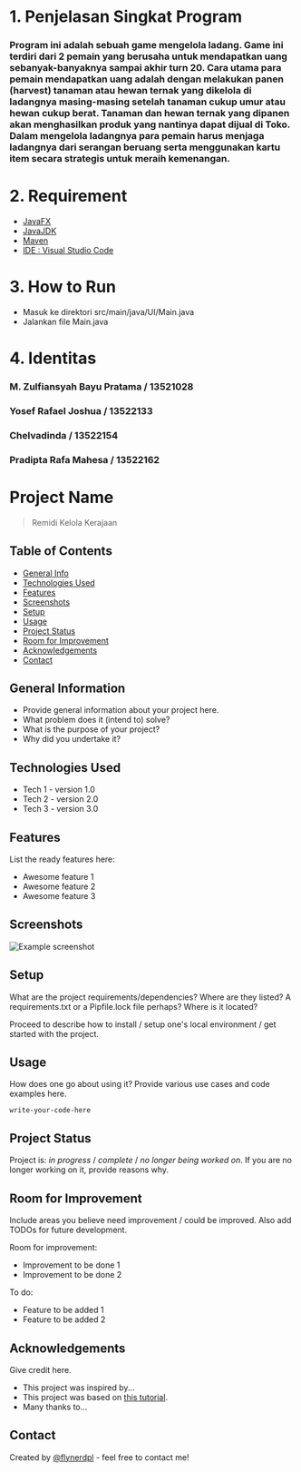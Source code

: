 # 1. Penjelasan Singkat Program 
### Program ini adalah sebuah game mengelola ladang. Game ini terdiri dari 2 pemain yang berusaha untuk mendapatkan uang sebanyak-banyaknya sampai akhir turn 20. Cara utama para pemain mendapatkan uang adalah dengan melakukan panen (harvest) tanaman atau hewan ternak yang dikelola di ladangnya masing-masing setelah tanaman cukup umur atau hewan cukup berat. Tanaman dan hewan ternak yang dipanen akan menghasilkan produk yang nantinya dapat dijual di Toko. Dalam mengelola ladangnya para pemain harus menjaga ladangnya dari serangan beruang serta menggunakan kartu item secara strategis untuk meraih kemenangan. 

# 2. Requirement 
* [JavaFX](https://gluonhq.com/products/javafx/)
* [JavaJDK](https://jdk.java.net/22/)
* [Maven](https://maven.apache.org/download.cgi)
* [IDE : Visual Studio Code](https://code.visualstudio.com/download)

# 3. How to Run 
* Masuk ke direktori src/main/java/UI/Main.java
* Jalankan file Main.java

# 4. Identitas
### M. Zulfiansyah Bayu Pratama / 13521028
### Yosef Rafael Joshua / 13522133 
### Chelvadinda / 13522154 
### Pradipta Rafa Mahesa / 13522162


# Project Name
> Remidi Kelola Kerajaan

## Table of Contents
* [General Info](#general-information)
* [Technologies Used](#technologies-used)
* [Features](#features)
* [Screenshots](#screenshots)
* [Setup](#setup)
* [Usage](#usage)
* [Project Status](#project-status)
* [Room for Improvement](#room-for-improvement)
* [Acknowledgements](#acknowledgements)
* [Contact](#contact)
<!-- * [License](#license) -->


## General Information
- Provide general information about your project here.
- What problem does it (intend to) solve?
- What is the purpose of your project?
- Why did you undertake it?
<!-- You don't have to answer all the questions - just the ones relevant to your project. -->


## Technologies Used
- Tech 1 - version 1.0
- Tech 2 - version 2.0
- Tech 3 - version 3.0


## Features
List the ready features here:
- Awesome feature 1
- Awesome feature 2
- Awesome feature 3


## Screenshots
![Example screenshot](./img/screenshot.png)
<!-- If you have screenshots you'd like to share, include them here. -->


## Setup
What are the project requirements/dependencies? Where are they listed? A requirements.txt or a Pipfile.lock file perhaps? Where is it located?

Proceed to describe how to install / setup one's local environment / get started with the project.


## Usage
How does one go about using it?
Provide various use cases and code examples here.

`write-your-code-here`


## Project Status
Project is: _in progress_ / _complete_ / _no longer being worked on_. If you are no longer working on it, provide reasons why.


## Room for Improvement
Include areas you believe need improvement / could be improved. Also add TODOs for future development.

Room for improvement:
- Improvement to be done 1
- Improvement to be done 2

To do:
- Feature to be added 1
- Feature to be added 2


## Acknowledgements
Give credit here.
- This project was inspired by...
- This project was based on [this tutorial](https://www.example.com).
- Many thanks to...


## Contact
Created by [@flynerdpl](https://www.flynerd.pl/) - feel free to contact me!


<!-- Optional -->
<!-- ## License -->
<!-- This project is open source and available under the [... License](). -->

<!-- You don't have to include all sections - just the one's relevant to your project -->
